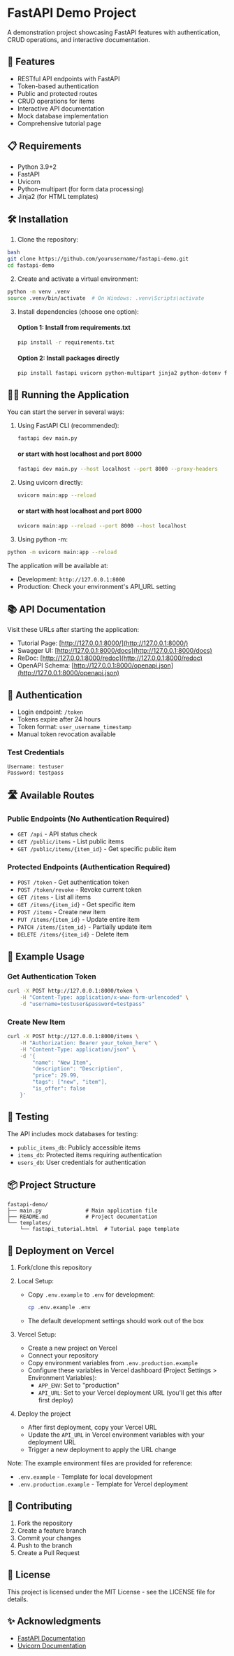 # FastAPI Demo Project

A demonstration project showcasing FastAPI features with authentication, CRUD operations, and interactive documentation.

## 🚀 Features

- RESTful API endpoints with FastAPI
- Token-based authentication
- Public and protected routes
- CRUD operations for items
- Interactive API documentation
- Mock database implementation
- Comprehensive tutorial page

## 📋 Requirements

- Python 3.9+2
- FastAPI
- Uvicorn
- Python-multipart (for form data processing)
- Jinja2 (for HTML templates)

## 🛠 Installation

1. Clone the repository:

```bash
bash
git clone https://github.com/yourusername/fastapi-demo.git
cd fastapi-demo
```

2. Create and activate a virtual environment:

```bash
python -m venv .venv
source .venv/bin/activate  # On Windows: .venv\Scripts\activate
```

3. Install dependencies (choose one option):

    #### Option 1: Install from requirements.txt
    ```bash
    pip install -r requirements.txt
    ```

    #### Option 2: Install packages directly
    ```bash
    pip install fastapi uvicorn python-multipart jinja2 python-dotenv fastapi-cli
    ```
    
## 🏃‍♂️ Running the Application

You can start the server in several ways:

1. Using FastAPI CLI (recommended):

    ```bash
    fastapi dev main.py
    ```

    #### or start with host localhost and port 8000

    ```bash
    fastapi dev main.py --host localhost --port 8000 --proxy-headers
    ```

2. Using uvicorn directly:

    ```bash
    uvicorn main:app --reload
    ```

    #### or start with host localhost and port 8000

    ```bash
    uvicorn main:app --reload --port 8000 --host localhost
    ```

3. Using python -m:

```bash
python -m uvicorn main:app --reload
```

The application will be available at:
- Development: `http://127.0.0.1:8000`
- Production: Check your environment's API_URL setting

## 📚 API Documentation

Visit these URLs after starting the application:

- Tutorial Page: [http://127.0.0.1:8000/](http://127.0.0.1:8000/)
- Swagger UI: [http://127.0.0.1:8000/docs](http://127.0.0.1:8000/docs)
- ReDoc: [http://127.0.0.1:8000/redoc](http://127.0.0.1:8000/redoc)
- OpenAPI Schema: [http://127.0.0.1:8000/openapi.json](http://127.0.0.1:8000/openapi.json)

## 🔑 Authentication

- Login endpoint: `/token`
- Tokens expire after 24 hours
- Token format: `user_username_timestamp`
- Manual token revocation available

### Test Credentials

```
Username: testuser
Password: testpass
```

## 🛣 Available Routes

### Public Endpoints (No Authentication Required)

- `GET /api` - API status check
- `GET /public/items` - List public items
- `GET /public/items/{item_id}` - Get specific public item

### Protected Endpoints (Authentication Required)

- `POST /token` - Get authentication token
- `POST /token/revoke` - Revoke current token
- `GET /items` - List all items
- `GET /items/{item_id}` - Get specific item
- `POST /items` - Create new item
- `PUT /items/{item_id}` - Update entire item
- `PATCH /items/{item_id}` - Partially update item
- `DELETE /items/{item_id}` - Delete item

## 📝 Example Usage

### Get Authentication Token

```bash
curl -X POST http://127.0.0.1:8000/token \
    -H "Content-Type: application/x-www-form-urlencoded" \
    -d "username=testuser&password=testpass"
```

### Create New Item

```bash
curl -X POST http://127.0.0.1:8000/items \
    -H "Authorization: Bearer your_token_here" \
    -H "Content-Type: application/json" \
    -d '{
        "name": "New Item",
        "description": "Description",
        "price": 29.99,
        "tags": ["new", "item"],
        "is_offer": false
    }'
```

## 🧪 Testing

The API includes mock databases for testing:

- `public_items_db`: Publicly accessible items
- `items_db`: Protected items requiring authentication
- `users_db`: User credentials for authentication

## 📦 Project Structure

```
fastapi-demo/
├── main.py              # Main application file
├── README.md            # Project documentation
└── templates/
    └── fastapi_tutorial.html  # Tutorial page template
```

## 🚀 Deployment on Vercel

1. Fork/clone this repository

2. Local Setup:
   - Copy `.env.example` to `.env` for development:
     ```bash
     cp .env.example .env
     ```
   - The default development settings should work out of the box

3. Vercel Setup:
   - Create a new project on Vercel
   - Connect your repository
   - Copy environment variables from `.env.production.example`
   - Configure these variables in Vercel dashboard (Project Settings > Environment Variables):
     - `APP_ENV`: Set to "production"
     - `API_URL`: Set to your Vercel deployment URL (you'll get this after first deploy)
   
4. Deploy the project
   - After first deployment, copy your Vercel URL
   - Update the `API_URL` in Vercel environment variables with your deployment URL
   - Trigger a new deployment to apply the URL change

Note: The example environment files are provided for reference:
- `.env.example` - Template for local development
- `.env.production.example` - Template for Vercel deployment

## 🤝 Contributing

1. Fork the repository
2. Create a feature branch
3. Commit your changes
4. Push to the branch
5. Create a Pull Request

## 📄 License

This project is licensed under the MIT License - see the LICENSE file for details.

## ✨ Acknowledgments

- [FastAPI Documentation](https://fastapi.tiangolo.com/)
- [Uvicorn Documentation](https://www.uvicorn.org/)
